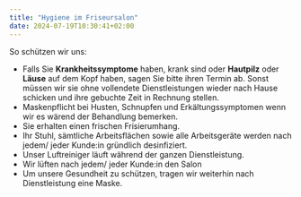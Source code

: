 ```yaml
---
title: "Hygiene im Friseursalon"
date: 2024-07-19T10:30:41+02:00
---
```

So schützen wir uns:

- Falls Sie **Krankheitssymptome** haben, krank sind oder **Hautpilz** oder **Läuse** auf dem Kopf haben, sagen Sie bitte ihren Termin ab. Sonst müssen wir sie ohne vollendete Dienstleistungen wieder nach Hause schicken und ihre gebuchte Zeit in Rechnung stellen.
- Maskenpflicht bei Husten, Schnupfen und Erkältungssymptomen wenn wir es wärend der Behandlung bemerken.
- Sie erhalten einen frischen Frisierumhang.
- Ihr Stuhl, sämtliche Arbeitsflächen sowie alle Arbeitsgeräte werden nach jedem/ jeder Kunde:in gründlich desinfiziert.
- Unser Luftreiniger läuft während der ganzen Dienstleistung.
- Wir lüften nach jedem/ jeder Kunde:in den Salon
- Um unsere Gesundheit zu schützen, tragen wir weiterhin nach Dienstleistung eine Maske.
